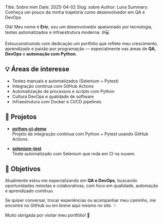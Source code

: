 Title: Sobre mim
Date: 2025-04-02
Slug: sobre
Author: Luna
Summary: Conheça um pouco da minha trajetória como desenvolvedor em QA e DevOps

Olá! Meu nome é **Eric**, sou um desenvolvedor apaixonado por tecnologia, testes automatizados e infraestrutura moderna. 🌐💻

Estouconstruindo com dedicação um portfólio que reflete meu crescimento, aprendizado e paixão por programação — especialmente nas áreas de **QA**, **DevOps** e **automação com Python**.

## 💡 Áreas de interesse

- Testes manuais e automatizados (Selenium + Pytest)
- Integração contínua com GitHub Actions
- Automatização de processos e scripts com Python
- Cultura DevOps e qualidade de software
- Infraestrutura com Docker e CI/CD pipelines

## 🧪 Projetos

- **[python-ci-demo](https://github.com/luneskys/python-ci-demo)**  
  Projeto de integração contínua com Python + Pytest usando GitHub Actions.

- **[selenium-test](https://github.com/luneskys/selenium-test)**  
  Teste automatizado com Selenium que roda em CI na nuvem.

## 🎯 Objetivos

Atualmente estou me especializando em **QA e DevOps**, buscando oportunidades remotas e colaborativas, com foco em qualidade, automação e aprendizado contínuo.

Se quiser conversar, trocar experiências ou acompanhar meu caminho, me encontre no GitHub ou em breve aqui mesmo no site. ✨

Muito obrigada por visitar meu portfólio! 💖
